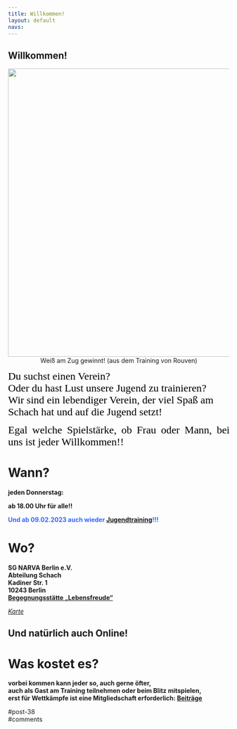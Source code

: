 ```yaml
---
title: Willkommen! 
layout: default
navs:
---
```

<div class="post-38 page type-page status-publish hentry" id="post-38">
<h2 class="entry-title">Willkommen!</h2>
<div class="entry-content">
<p style="text-align: center;"><a href="https://www.narva-schach.de/wordpress/wp-content/uploads/2023/01/startseite_202301.jpg"><img alt="" class="aligncenter wp-image-10593" decoding="async" height="654" sizes="(max-width: 650px) 100vw, 650px" src="https://www.narva-schach.de/wordpress/wp-content/uploads/2023/01/startseite_202301.jpg" srcset="https://www.narva-schach.de/wordpress/wp-content/uploads/2023/01/startseite_202301.jpg 725w, https://www.narva-schach.de/wordpress/wp-content/uploads/2023/01/startseite_202301-298x300.jpg 298w, https://www.narva-schach.de/wordpress/wp-content/uploads/2023/01/startseite_202301-150x150.jpg 150w, https://www.narva-schach.de/wordpress/wp-content/uploads/2023/01/startseite_202301-144x144.jpg 144w" width="650"/></a>Weiß am Zug gewinnt! (aus dem Training von Rouven)</p>
<p><span style="color: #000000;"><span style="font-family: AR ESSENCE,serif;"><span style="font-size: x-large;">Du suchst einen Verein?<br/>
Oder du hast Lust unsere Jugend zu trainieren?<br/>
Wir sind ein lebendiger Verein, der viel Spaß am Schach hat und auf die Jugend setzt!</span></span></span></p>
<p align="JUSTIFY"><span style="color: #000000;"><span style="font-family: AR ESSENCE,serif;"><span style="font-size: x-large;">Egal welche Spielstärke, ob Frau oder Mann, bei uns ist jeder Willkommen!!<br/>
</span></span></span></p>
<h1><b>Wann?</b></h1>
<p><b>jeden Donnerstag:</b></p>
<p><b>ab 18.00 Uhr für alle!!</b></p>
<p><strong><span style="color: #3366ff;">Und ab 09.02.2023 auch wieder <a href="https://www.narva-schach.de/wordpress/jugend/">Jugendtraining</a>!!!</span></strong></p>
<h1><strong>Wo?</strong></h1>
<p><b>SG NARVA Berlin e.V.<br/>
Abteilung Schach<br/>
Kadiner Str. 1<br/>
10243 Berlin<br/>
<a class="link" href="http://falckensteinstrasse.de/kadiner.htm" rel="noopener noreferrer" target="_blank" title='Externe Adresse "http://falckensteinstrasse.de/kadiner.htm" aufrufen'>Begegnungsstätte „Lebensfreude“</a></b><br/>
<i class="contentitalic"></i></p>
<p><a href="http://www.openstreetmap.org/?mlat=52.51523&amp;mlon=13.451&amp;zoom=17&amp;layers=B000FTF" rel="noopener noreferrer" target="_blank"><i class="contentitalic">Karte</i></a></p>
<h2><strong>Und natürlich auch Online!</strong></h2>
<h1><b>Was kostet es?</b></h1>
<p><b>vorbei kommen kann jeder so, auch gerne öfter,<br/>
auch als Gast am Training teilnehmen oder beim Blitz mitspielen,<br/>
erst für Wettkämpfe ist eine Mitgliedschaft erforderlich: <a href="http://www.narva-schach.de/wordpress/turniere/">Beiträge</a></b></p>
</div><!-- .entry-content -->
</div> #post-38 
<div id="comments">
</div> #comments 
